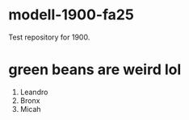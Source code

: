 # modell-1900-fa25
Test repository for 1900.



# green beans are weird lol

1. Leandro
1. Bronx
1. Micah


